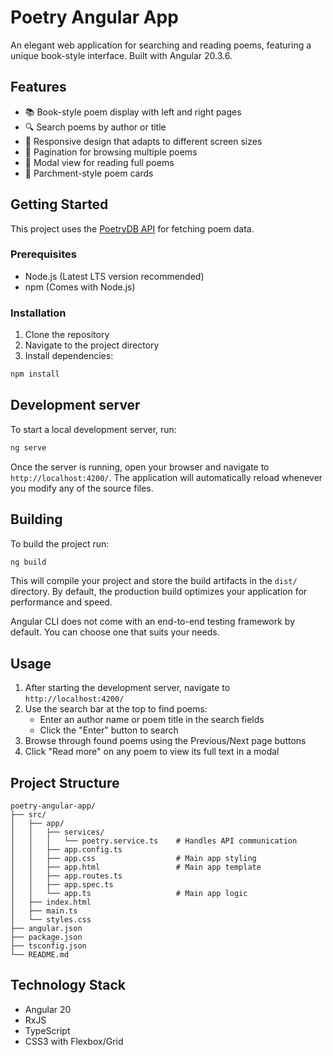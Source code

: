 # Poetry Angular App

An elegant web application for searching and reading poems, featuring a unique book-style interface. Built with Angular 20.3.6.

## Features

- 📚 Book-style poem display with left and right pages
- 🔍 Search poems by author or title
- 📖 Responsive design that adapts to different screen sizes
- 📑 Pagination for browsing multiple poems
- 🎯 Modal view for reading full poems
- 🎨 Parchment-style poem cards

## Getting Started

This project uses the [PoetryDB API](https://poetrydb.org) for fetching poem data.

### Prerequisites

- Node.js (Latest LTS version recommended)
- npm (Comes with Node.js)

### Installation

1. Clone the repository
2. Navigate to the project directory
3. Install dependencies:
```bash
npm install
```

## Development server

To start a local development server, run:

```bash
ng serve
```

Once the server is running, open your browser and navigate to `http://localhost:4200/`. The application will automatically reload whenever you modify any of the source files.

## Building

To build the project run:

```bash
ng build
```

This will compile your project and store the build artifacts in the `dist/` directory. By default, the production build optimizes your application for performance and speed.

Angular CLI does not come with an end-to-end testing framework by default. You can choose one that suits your needs.

## Usage

1. After starting the development server, navigate to `http://localhost:4200/`
2. Use the search bar at the top to find poems:
   - Enter an author name or poem title in the search fields
   - Click the "Enter" button to search
3. Browse through found poems using the Previous/Next page buttons
4. Click "Read more" on any poem to view its full text in a modal

## Project Structure

```
poetry-angular-app/
├── src/
│   ├── app/
│   │   ├── services/
│   │   │   └── poetry.service.ts    # Handles API communication
│   │   ├── app.config.ts
│   │   ├── app.css                  # Main app styling
│   │   ├── app.html                 # Main app template
│   │   ├── app.routes.ts
│   │   ├── app.spec.ts
│   │   └── app.ts                   # Main app logic
│   ├── index.html
│   ├── main.ts
│   └── styles.css
├── angular.json
├── package.json
├── tsconfig.json
└── README.md
```

## Technology Stack

- Angular 20
- RxJS
- TypeScript
- CSS3 with Flexbox/Grid
